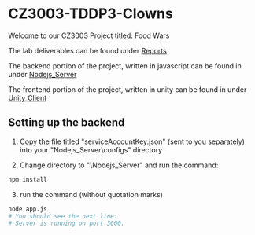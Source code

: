 # CZ3003-TDDP3-Clowns

Welcome to our CZ3003 Project titled: Food Wars

The lab deliverables can be found under [Reports](https://github.com/DavidTaapy/CZ3003-TDDP3-Clowns/tree/main/Reports)

The backend portion of the project, written in javascript can be found in under [Nodejs_Server](https://github.com/DavidTaapy/CZ3003-TDDP3-Clowns)

The frontend portion of the project, written in unity can be found in under [Unity_Client](https://github.com/DavidTaapy/CZ3003-TDDP3-Clowns/tree/main/Unity_Client)

## Setting up the backend

1. Copy the file titled "serviceAccountKey.json" (sent to you separately) into your "Nodejs_Server\configs\" directory

2. Change directory to  "\Nodejs_Server\" and run the command:

```bash
npm install
```

3. run the command (without quotation marks) 

```bash
node app.js
# You should see the next line: 
# Server is running on port 3000.

```
